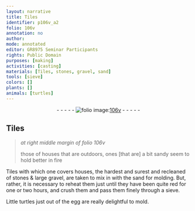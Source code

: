 ```yaml
---
layout: narrative
title: Tiles
identifier: p106v_a2
folio: 106v
annotation: no
author:
mode: annotated
editor: GR8975 Seminar Participants
rights: Public Domain
purposes: [making]
activities: [casting]
materials: [Tiles, stones, gravel, sand]
tools: [sieve]
colors: []
plants: []
animals: [turtles]
---
```


 <div class="folio" align="center">- - - - - <a href="http://gallica.bnf.fr/ark:/12148/btv1b10500001g/f218.image" target="_blank"><img src="https://cu-mkp.github.io/GR8975-edition/assets/photo-icon.png" alt="folio image: " style="display:inline-block; margin-bottom:-3px;"/>106v</a> - - - - - </div>  <span class="activity"></span> 

## Tiles

 
> *at right middle margin of folio 106v*
> 
> those of houses that are outdoors, ones [that are] a bit sandy seem to hold better in fire
 
<span class="material">Tiles</span> with which one covers houses, the hardest and surest and recleaned of <span class="material">stones</span> & large <span class="material">gravel</span>, are taken to mix in with the <span class="material">sand</span> for molding. But, rather, it is necessary to reheat them just until they have been quite red for one or two <span class="time">hours</span>, and crush them and pass them finely through a <span class="tool">sieve</span>.
 
Little <span class="animal">turtles</span> just out of the egg are really delightful to mold.
 